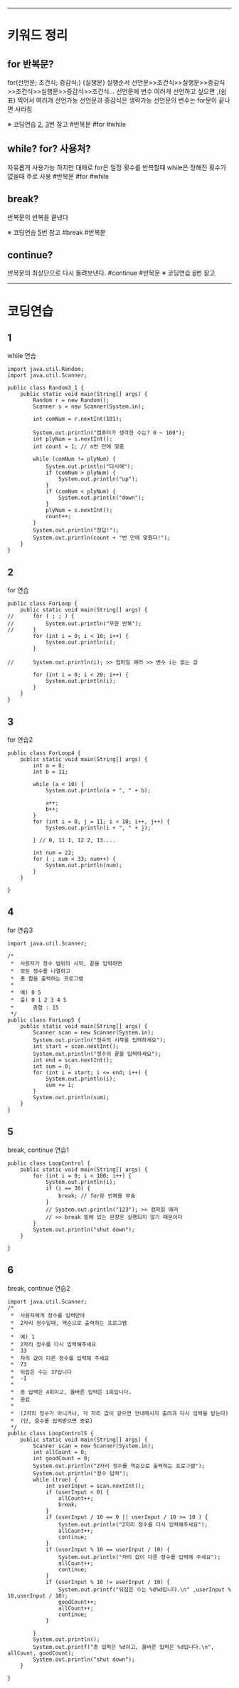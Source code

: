 ***
# 키워드 정리
## for 반복문?
for(선언문; 조건식; 증감식;) {실행문}
실행순서 선언문>>조건식>>실행문>>증감식>>조건식>>실행문>>증감식>>조건식...
선언문에 변수 여러개 선언하고 싶으면  ,(쉼표) 찍어서 여러개  선언가능
선언문과 증감식은 생략가능
선언문의 변수는 for문이 끝나면 사라짐 

※ 코딩연습 [2](#2), [3](#3)번 참고
#반복문 #for #while
## while? for? 사용처?
자유롭게 사용가능 하지만 대체로
for은 일정 횟수를 반복할때
while은 정해진 횟수가 없을때 주로 사용
#반복문 #for #while
## break? 
반복문의 반복을 끝낸다

※ 코딩연습 [5](#5)번 참고
#break #반복문

## continue?
반복문의 최상단으로 다시 돌려보낸다.
#continue #반복문
※ 코딩연습 [6](#6)번 참고

***
# 코딩연습

## 1
while 연습
```
import java.util.Random;
import java.util.Scanner;

public class Random3_1 {
	public static void main(String[] args) {
		Random r = new Random();
		Scanner s = new Scanner(System.in);
		
		int comNum = r.nextInt(101);
		
		System.out.println("컴퓨터가 생각한 수는? 0 ~ 100");
		int plyNum = s.nextInt();
		int count = 1; // n번 만에 맞춤
		
		while (comNum != plyNum) {
			System.out.println("다시해");
			if (comNum > plyNum) {
				System.out.println("up");
			}
			if (comNum < plyNum) {
				System.out.println("down");
			}
			plyNum = s.nextInt();
			count++;
		}
		System.out.println("정답!");
		System.out.println(count + "번 만에 맞췄다!");
	}
}
```

## 2
for 연습
```
public class ForLoop {
	public static void main(String[] args) {
//		for ( ; ; ) {
//			System.out.println("무한 반복");
//		}
		for (int i = 0; i < 10; i++) {
			System.out.println(i);
		}

//		System.out.println(i); >> 컴파일 에러 >> 변수 i는 없는 값
		
		for (int i = 0; i < 20; i++) {
			System.out.println(i);
		}
	}
}
```

## 3
for 연습2
```
public class ForLoop4 {
	public static void main(String[] args) {
		int a = 0;
		int b = 11;
		
		while (a < 10) {
			System.out.println(a + ", " + b);
			
			a++;
			b++;
		}
		for (int i = 0, j = 11; i < 10; i++, j++) {
			System.out.println(i + ", " + j);
			
		} // 0, 11 1, 12 2, 13....
		
		int num = 22;
		for ( ; num < 33; num++) {
			System.out.println(num);
		}
	}

}
```

## 4
for 연습3
```
import java.util.Scanner;

/*
 *  사용자가 정수 범위의 시작, 끝을 입력하면
 *  모든 정수를 나열하고 
 *  총 합을 출력하는 프로그램
 *  
 *  예) 0 5
 *  출) 0 1 2 3 4 5 
 *  	총합 : 15
 */
public class ForLoop5 {
	public static void main(String[] args) {
		Scanner scan = new Scanner(System.in);
		System.out.println("정수의 시작을 입력하세요");
		int start = scan.nextInt();
		System.out.println("정수의 끝을 입력하세요");
		int end = scan.nextInt();
		int sum = 0;
		for (int i = start; i <= end; i++) {
			System.out.println(i);
			sum += i;
		}
		System.out.println(sum);
	}
}
```

## 5 
break, continue 연습1
```
public class LoopControl {
	public static void main(String[] args) {
		for (int i = 0; i < 100; i++) {
			System.out.println(i);
			if (i == 30) {
				break; // for문 반복을 부숨
			}
			// System.out.println("123"); >> 컴파일 에러 
			// >> break 밑에 있는 문장은 실행되지 않기 때문이다
		}
		System.out.println("shut down");
	}

}
```

## 6
break, continue 연습2
```
import java.util.Scanner;
/*
 *  사용자에게 정수를 입력받아
 *  2자리 정수일때, 역순으로 출력하는 프로그램
 *  
 *  예) 1
 *  2자리 정수를 다시 입력해주세요
 *  33
 *  자리 값이 다른 정수를 입력해 주세요
 *  73 
 *  뒤집은 수는 37입니다
 *  -1
 *  
 *  총 입력은 4회이고, 올바른 입력은 1회입니다.
 *  종료
 *  
 *  (2자리 정수가 아니거나, 각 자리 값이 같으면 안내메시지 출려과 다시 입력을 받는다)
 *  (단, 음수를 입력받으면 종료)
 */
public class LoopControl5 {
	public static void main(String[] args) {
		Scanner scan = new Scanner(System.in);
		int allCount = 0;
		int goodCount = 0;
		System.out.println("2자리 정수를 역순으로 출력하는 프로그램");
		System.out.println("정수 입력");
		while (true) {
			int userInput = scan.nextInt();
			if (userInput < 0) {
				allCount++;
				break;
			}
			if (userInput / 10 == 0 || userInput / 10 >= 10 ) {
				System.out.println("2자리 정수를 다시 입력해주세요");
				allCount++;
				continue;
			}
			if (userInput % 10 == userInput / 10) {
				System.out.println("자리 값이 다른 정수를 입력해 주세요");
				allCount++;
				continue;
			}
			if (userInput % 10 != userInput / 10) {
				System.out.printf("뒤집은 수는 %d%d입니다.\n" ,userInput % 10,userInput / 10);
				goodCount++;
				allCount++;
				continue;
			}
			
		}
		System.out.println();
		System.out.printf("총 입력은 %d이고, 올바른 입력은 %d입니다.\n", allCount, goodCount);
		System.out.println("shut down");
	}

}
```
